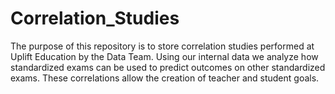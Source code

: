 # Correlation_Studies

The purpose of this repository is to store correlation studies performed at Uplift Education by the Data Team. Using our internal data we analyze how standardized exams can be used to predict outcomes on other standardized exams. These correlations allow the creation of teacher and student goals.